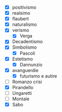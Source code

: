 
- [X] positivismo
- [X] realsimo
- [X] flaubert
- [X] naturalismo
- [X] verismo
    - [X] Verga
- [X] Decadentismo
- [X] Simbolismo
   - [x] Pascoli
- [X] Estetismo
    - [X] Dannunzio
- [X] avanguerdie
   - [X] futurismo e autire
- [ ] Romanzo crisi 
- [X] Pirandello
- [ ] Ungaretti
- [ ] Montale 
- [X] Sabo
